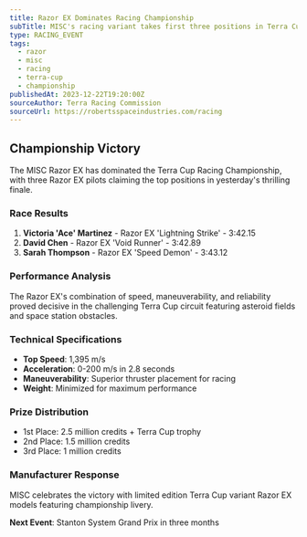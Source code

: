 ```yaml
---
title: Razor EX Dominates Racing Championship
subTitle: MISC's racing variant takes first three positions in Terra Cup finals
type: RACING_EVENT
tags:
  - razor
  - misc
  - racing
  - terra-cup
  - championship
publishedAt: 2023-12-22T19:20:00Z
sourceAuthor: Terra Racing Commission
sourceUrl: https://robertsspaceindustries.com/racing
---
```


## Championship Victory

The MISC Razor EX has dominated the Terra Cup Racing Championship, with three Razor EX pilots claiming the top positions in yesterday's thrilling finale.

### Race Results
1. **Victoria 'Ace' Martinez** - Razor EX 'Lightning Strike' - 3:42.15
2. **David Chen** - Razor EX 'Void Runner' - 3:42.89
3. **Sarah Thompson** - Razor EX 'Speed Demon' - 3:43.12

### Performance Analysis
The Razor EX's combination of speed, maneuverability, and reliability proved decisive in the challenging Terra Cup circuit featuring asteroid fields and space station obstacles.

### Technical Specifications
- **Top Speed**: 1,395 m/s
- **Acceleration**: 0-200 m/s in 2.8 seconds
- **Maneuverability**: Superior thruster placement for racing
- **Weight**: Minimized for maximum performance

### Prize Distribution
- 1st Place: 2.5 million credits + Terra Cup trophy
- 2nd Place: 1.5 million credits
- 3rd Place: 1 million credits

### Manufacturer Response
MISC celebrates the victory with limited edition Terra Cup variant Razor EX models featuring championship livery.

**Next Event**: Stanton System Grand Prix in three months
